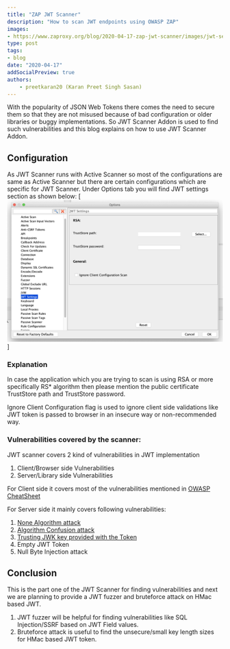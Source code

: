 ```yaml
---
title: "ZAP JWT Scanner"
description: "How to scan JWT endpoints using OWASP ZAP"
images:
- https://www.zaproxy.org/blog/2020-04-17-zap-jwt-scanner/images/jwt-settings.png
type: post
tags:
- blog
date: "2020-04-17"
addSocialPreview: true
authors:
    - preetkaran20 (Karan Preet Singh Sasan)
---
```


With the popularity of JSON Web Tokens there comes the need to secure them so that they are not misused because of bad configuration or older libraries or buggy implementations. So JWT Scanner Addon is used to find such vulnerabilities and this blog explains on how to use JWT Scanner Addon.

## Configuration
As JWT Scanner runs with Active Scanner so most of the configurations are same as Active Scanner but there are certain configurations which are specific for JWT Scanner.
Under Options tab you will find JWT settings section as shown below:
[![JWT-Settings](./images/jwt-settings.png)]

### Explanation
In case the application which you are trying to scan is using RSA or more specifically RS* algorithm then please mention the public certificate TrustStore path and TrustStore password.

Ignore Client Configuration flag is used to ignore client side validations like JWT token is  passed to browser in an insecure way or non-recommended way.

### Vulnerabilities covered by the scanner:
JWT scanner covers 2 kind of vulnerabilities in JWT implementation
1. Client/Browser side Vulnerabilities
2. Server/Library side Vulnerabilities

For Client side it covers most of the vulnerabilities mentioned in [OWASP CheatSheet](https://cheatsheetseries.owasp.org/cheatsheets/JSON_Web_Token_Cheat_Sheet_for_Java.html#token-storage-on-client-side)

For Server side it mainly covers following vulnerabilities:
1. [None Algorithm attack](https://auth0.com/blog/critical-vulnerabilities-in-json-web-token-libraries/#Meet-the--None--Algorithm)
2. [Algorithm Confusion attack](https://auth0.com/blog/critical-vulnerabilities-in-json-web-token-libraries/#RSA-or-HMAC-)
3. [Trusting JWK key provided with the Token](https://nvd.nist.gov/vuln/detail/CVE-2018-0114)
4. Empty JWT Token
5. Null Byte Injection attack

## Conclusion
This is the part one of the JWT Scanner for finding vulnerabilities and next we are planning to provide a JWT fuzzer and bruteforce attack on HMac based JWT. 
1. JWT fuzzer will be helpful for finding vulnerabilities like SQL Injection/SSRF based on JWT Field values.
2. Bruteforce attack is useful to find the unsecure/small key length sizes for HMac based JWT token.
